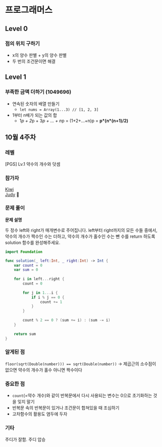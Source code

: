 # 프로그래머스 

## Level 0
### 점의 위치 구하기
- x의 양수 판별 + y의 양수 판별
- 두 번의 조건문이면 해결

## Level 1

### 부족한 금액 더하기 (1049696)
- 연속된 숫자의 배열 만들기
  - `let nums = Array(1...3) // [1, 2, 3]`
- 1부터 n배가 되는 값의 합 
  - 1*p + 2*p + 3*p + ... + n*p 
  = (1+2+...+n)p 
  = **p\*(n\*(n+1)/2)**


## 10월 4주차

### 레벨

[PGS] Lv.1 약수의 개수와 덧셈

### 참가자

[Kiwi](https://github.com/kiwi1023) <br>
[Judy](https://github.com/Judy-999) 🏅 

### 문제 풀이

**문제 설명**

두 정수 left와 right가 매개변수로 주어집니다. left부터 right까지의 모든 수들 중에서, 약수의 개수가 짝수인 수는 더하고, 약수의 개수가 홀수인 수는 뺀 수를 return 하도록 solution 함수를 완성해주세요.

```swift
import Foundation

func solution(_ left:Int, _ right:Int) -> Int {
    var count = 0
    var sum = 0
    
    for i in left...right {
        count = 0
        
        for j in 1...i {
            if i % j == 0 {
                count += 1
            } 
        }
        
        count % 2 == 0 ? (sum += i) : (sum -= i)
    }
    
    return sum
}
```

### 알게된 점
`floor(sqrt(Double(number))) == sqrt(Double(number))`
-> 제곱근의 소수점이 없으면 약수의 개수가 홀수 아니면 짝수이다

### 중요한 점
- `count`(=약수 개수)와 같이 반복문에서 다시 사용되는 변수는 0으로 초기화하는 것을 잊지 말기
- 반복문 속의 반복문이 있거나 조건문이 합쳐있을 때 조심하기
- 고차함수의 활용도 염두에 두자

### 기타

주디가 잘함.
주디 압승
